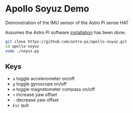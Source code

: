 # Apollo Soyuz Demo

Demonstration of the IMU sensor of the Astro Pi sense HAT

Assumes the Astro Pi software [installation](https://github.com/astro-pi/astro-pi-hat/blob/master/README.rst) has been done.

```bash
git clone https://github.com/astro-pi/apollo-soyuz.git
cd apollo-soyuz
sudo ./soyuz.py
```

## Keys

- `a` toggle accelerometer on/off
- `g` toggle gyroscope on/off
- `m` toggle magnetometer compass on/off
- `+` increase yaw offset
- `-` decrease yaw offset
- `Esc` quit
